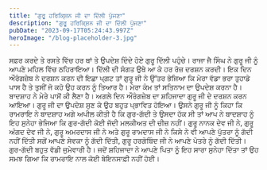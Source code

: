 ```yaml
---
title: "ਗੁਰੂ ਹਰਿਕਿ੍ਸ਼ਨ ਜੀ ਦਾ ਦਿੱਲੀ ਪੁੱਜਣਾ"
description: "ਗੁਰੂ ਹਰਿਕਿ੍ਸ਼ਨ ਜੀ ਦਾ ਦਿੱਲੀ ਪੁੱਜਣਾ"
pubDate: "2023-09-17T05:24:43.997Z"
heroImage: "/blog-placeholder-3.jpg"
---
```


ਸਫ਼ਰ ਕਰਦੇ ਤੇ ਰਸਤੇ ਵਿੱਚ ਹਰ ਥਾਂ ਤੇ ਉਪਦੇਸ਼ ਦਿੰਦੇ ਹੋਏ ਗੁਰੂ  ਦਿੱਲੀ ਪਹੁੰਚੇ। ਰਾਜਾ ਜੈ ਸਿੰਘ ਨੇ ਗੁਰੂ ਜੀ ਨੂੰ ਆਪਣੇ ਮਹਿਲ ਵਿੱਚ ਠਹਿਰਾਇਆ। ਦਿੱਲੀ ਦੀ ਸੰਗਤ ਉਥੇ ਆ ਕੇ ਹਰ ਰੋਜ਼ ਦਰਸ਼ਨ ਕਰਦੀ। 
ਇਕ ਦਿਨ ਔਰੰਗਜ਼ੇਬ ਨੇ ਦਰਸ਼ਨ ਕਰਨ ਦੀ ਇਛਾ ਪ੍ਗਟ ਤਾਂ ਗੁਰੂ ਜੀ ਨੇ ਉੱਤਰ ਭੇਜਿਆ ਕਿ ਮੇਰਾ ਵੱਡਾ ਭਰਾ ਤੁਹਾਡੇ ਪਾਸ ਹੈ ਤੇ ਤੁਸੀਂ ਜੋ ਕਹੋ ਉਹ ਕਰਨ ਨੂੰ ਤਿਆਰ ਹੈ। ਮੇਰਾ ਕੰਮ ਤਾਂ ਸਤਿਨਾਮ ਦਾ ਉਪਦੇਸ਼ ਕਰਨਾ ਹੈ। ਬਾਦਸ਼ਾਹ ਨੇ ਮੇਰੇ ਪਾਸੋਂ ਕੀ  ਲੈਣਾ  ਹੈ। 
ਅਗਲੇ ਦਿਨ ਔਰੰਗਜ਼ੇਬ ਦਾ ਸ਼ਹਿਜਾਦਾ ਗੁਰੂ ਜੀ ਦੇ ਦਰਸ਼ਨ ਕਰਨ ਆਇਆ। ਗੁਰੂ ਜੀ ਦਾ ਉਪਦੇਸ਼ ਸੁਣ ਕੇ ਉਹ ਬਹੁਤ ਪ੍ਭਾਵਿਤ ਹੋਇਆ। ਉਸਨੇ ਗੁਰੂ ਜੀ ਨੂੰ ਕਿਹਾ ਕਿ ਰਾਮਰਾਇ ਨੇ ਬਾਦਸ਼ਾਹ ਅਗੇ ਅਪੀਲ  ਕੀਤੀ ਹੈ ਕਿ ਗੁਰ-ਗੱਦੀ ਤੇ ਉਸਦਾ ਹੱਕ ਸੀ ਤਾਂ ਆਪ ਨੇ ਬਾਦਸ਼ਾਹ ਨੂੰ ਇਹ ਸੁਨੇਹਾ ਭੇਜਿਆ ਕਿ ਗੁਰ-ਗੱਦੀ ਕੋਈ ਜੱਦੀ ਮਲਕੀਅਤ ਦੀ ਚੀਜ਼ ਨਹੀਂ। ਗੁਰੂ ਨਾਨਕ ਦੇਵ ਜੀ ਨੇ, ਗੁਰੂ ਅੰਗਦ ਦੇਵ ਜੀ ਨੇ, ਗੁਰੂ ਅਮਰਦਾਸ ਜੀ ਨੇ ਅਤੇ ਗੁਰੂ ਰਾਮਦਾਸ ਜੀ ਨੇ ਕਿਸੇ ਨੇ ਵੀ ਆਪਣੇ ਪੁੱਤਰਾ ਨੂੰ ਗੱਦੀ ਨਹੀਂ ਦਿੱਤੀ ਸਗੋਂ ਆਪਣੇ ਸੇਵਕਾ ਨੂੰ ਗੱਦੀ ਦਿੱਤੀ, ਗੁਰੂ ਹਰਗੋਬਿੰਦ ਜੀ ਨੇ ਆਪਣੇ ਪੋਤਰੇ ਨੂੰ ਗੱਦੀ ਦਿੱਤੀ। ਗੁਰ-ਗੱਦੀ ਬਹੁਤ ਵੱਡੀ ਜੁਮੇਵਾਰੀ ਹੈ। ਜਦੋਂ ਸ਼ਹਿਜਾਦਾ ਨੇ ਆਪਣੇ ਪਿਤਾ ਨੂੰ ਇਹ ਸਾਰਾ ਸੁਨੇਹਾ ਦਿੱਤਾ ਤਾਂ ਉਹ ਸਮਝ ਗਿਆ ਕਿ ਰਾਮਰਾਇ ਨਾਲ ਕੋਈ ਬੇਇਨਸਾਫ਼ੀ ਨਹੀਂ ਹੋਈ।

